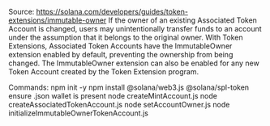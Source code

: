 Source: https://solana.com/developers/guides/token-extensions/immutable-owner
If the owner of an existing Associated Token Account is changed, users may unintentionally transfer funds to an account under the assumption 
that it belongs to the original owner.
With Token Extensions, Associated Token Accounts have the ImmutableOwner extension enabled by default, preventing the ownership from being changed.
The ImmutableOwner extension can also be enabled for any new Token Account created by the Token Extension program.


Commands:
npm init -y
npm install @solana/web3.js @solana/spl-token
ensure .json wallet is present
node createMintAccount.js
node createAssociatedTokenAccount.js
node setAccountOwner.js
node initializeImmutableOwnerTokenAccount.js
